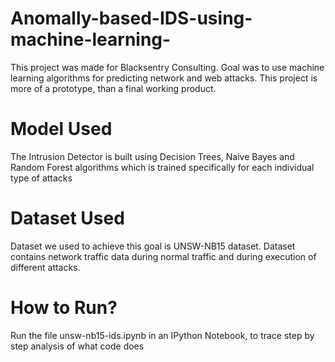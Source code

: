 # Anomally-based-IDS-using-machine-learning-
This project was made for Blacksentry Consulting. Goal was to use machine learning algorithms for predicting network and web attacks.
This project is more of a prototype, than a final working product.

# Model Used
The Intrusion Detector is built using Decision Trees, Naive Bayes and Random Forest algorithms which is trained specifically for each individual type of attacks

# Dataset Used
Dataset we used to achieve this goal is UNSW-NB15 dataset. Dataset contains network traffic data during normal traffic and during execution of different attacks.

# How to Run?
Run the file unsw-nb15-ids.ipynb in an IPython Notebook, to trace step by step analysis of what code does
